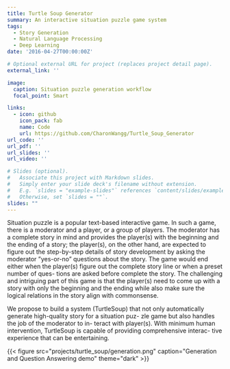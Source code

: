 ```yaml
---
title: Turtle Soup Generator
summary: An interactive situation puzzle game system 
tags:
  - Story Generation
  - Natural Language Processing
  - Deep Learning
date: '2016-04-27T00:00:00Z'

# Optional external URL for project (replaces project detail page).
external_link: ''

image:
  caption: Situation puzzle generation workflow
  focal_point: Smart

links:
  - icon: github
    icon_pack: fab
    name: Code
    url: https://github.com/CharonWangg/Turtle_Soup_Generator
url_code: ''
url_pdf: ''
url_slides: ''
url_video: ''

# Slides (optional).
#   Associate this project with Markdown slides.
#   Simply enter your slide deck's filename without extension.
#   E.g. `slides = "example-slides"` references `content/slides/example-slides.md`.
#   Otherwise, set `slides = ""`.
slides: ""
---
```

Situation puzzle is a popular text-based interactive game. In
such a game, there is a moderator and a player, or a group
of players. The moderator has a complete story in mind and
provides the player(s) with the beginning and the ending of
a story; the player(s), on the other hand, are expected to
figure out the step-by-step details of story development by
asking the moderator ”yes-or-no” questions about the story.
The game would end either when the player(s) figure out
the complete story line or when a preset number of ques-
tions are asked before complete the story. The challenging
and intriguing part of this game is that the player(s) need to
come up with a story with only the beginning and the ending
while also make sure the logical relations in the story align
with commonsense.

We propose to build a system (TurtleSoup) that not only
automatically generate high-quality story for a situation puz-
zle game but also handles the job of the moderator to in-
teract with player(s). With minimum human intervention,
TurtleSoup is capable of providing comprehensive interac-
tive experience that can be entertaining.

{{< figure src="projects/turtle_soup/generation.png" caption="Generation and Question Answering demo" theme="dark" >}}
